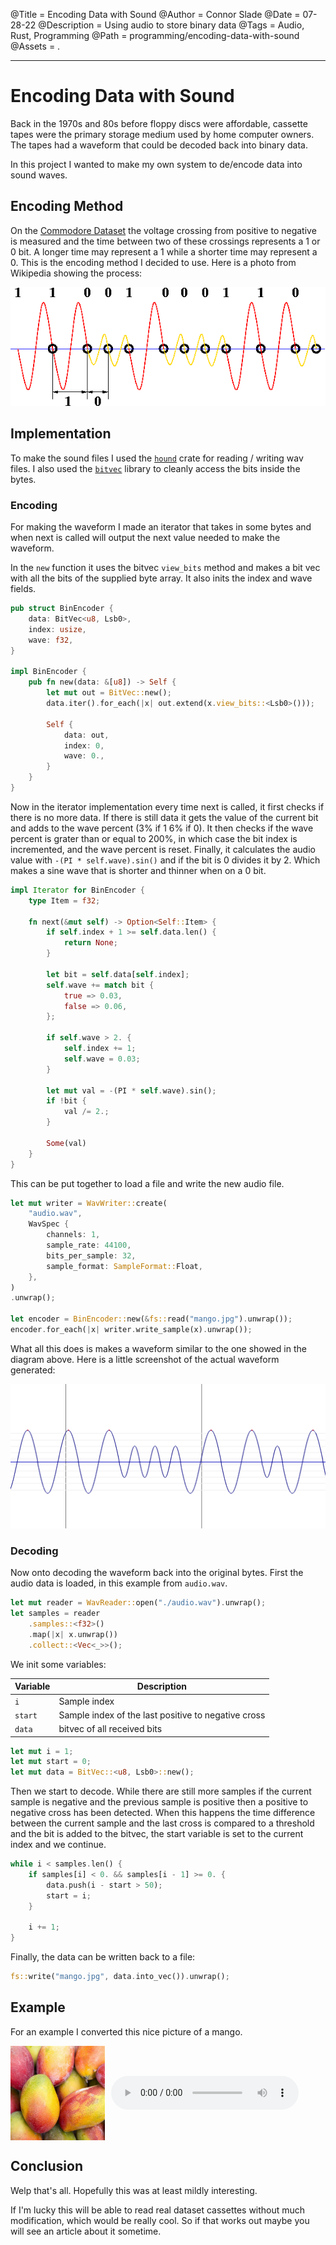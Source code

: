 @Title = Encoding Data with Sound
@Author = Connor Slade
@Date = 07-28-22
@Description = Using audio to store binary data
@Tags = Audio, Rust, Programming
@Path = programming/encoding-data-with-sound
@Assets = .

---

# Encoding Data with Sound

Back in the 1970s and 80s before floppy discs were affordable, cassette tapes were the primary storage medium used by home computer owners.
The tapes had a waveform that could be decoded back into binary data.

In this project I wanted to make my own system to de/encode data into sound waves.

## Encoding Method

On the [Commodore Dataset](https://en.wikipedia.org/wiki/Commodore_Datasette) the voltage crossing from positive to negative is measured and the time between two of these crossings represents a 1 or 0 bit.
A longer time may represent a 1 while a shorter time may represent a 0.
This is the encoding method I decided to use.
Here is a photo from Wikipedia showing the process:

![Diagram of data encoding](../assets/programming/encoding-data-with-sound/waveform.png)

## Implementation

To make the sound files I used the [`hound`](https://github.com/ruuda/hound) crate for reading / writing wav files.
I also used the [`bitvec`](https://github.com/bitvecto-rs/bitvec) library to cleanly access the bits inside the bytes.

### Encoding

For making the waveform I made an iterator that takes in some bytes and when next is called will output the next value needed to make the waveform.

In the `new` function it uses the bitvec `view_bits` method and makes a bit vec with all the bits of the supplied byte array.
It also inits the index and wave fields.

```rust
pub struct BinEncoder {
    data: BitVec<u8, Lsb0>,
    index: usize,
    wave: f32,
}

impl BinEncoder {
    pub fn new(data: &[u8]) -> Self {
        let mut out = BitVec::new();
        data.iter().for_each(|x| out.extend(x.view_bits::<Lsb0>()));

        Self {
            data: out,
            index: 0,
            wave: 0.,
        }
    }
}

```

Now in the iterator implementation every time next is called, it first checks if there is no more data.
If there is still data it gets the value of the current bit and adds to the wave percent (3% if 1 6% if 0).
It then checks if the wave percent is grater than or equal to 200%, in which case the bit index is incremented, and the wave percent is reset.
Finally, it calculates the audio value with `-(PI * self.wave).sin()` and if the bit is 0 divides it by 2.
Which makes a sine wave that is shorter and thinner when on a 0 bit.

```rust
impl Iterator for BinEncoder {
    type Item = f32;

    fn next(&mut self) -> Option<Self::Item> {
        if self.index + 1 >= self.data.len() {
            return None;
        }

        let bit = self.data[self.index];
        self.wave += match bit {
            true => 0.03,
            false => 0.06,
        };

        if self.wave > 2. {
            self.index += 1;
            self.wave = 0.03;
        }

        let mut val = -(PI * self.wave).sin();
        if !bit {
            val /= 2.;
        }

        Some(val)
    }
}
```

This can be put together to load a file and write the new audio file.

```rust
let mut writer = WavWriter::create(
    "audio.wav",
    WavSpec {
        channels: 1,
        sample_rate: 44100,
        bits_per_sample: 32,
        sample_format: SampleFormat::Float,
    },
)
.unwrap();

let encoder = BinEncoder::new(&fs::read("mango.jpg").unwrap());
encoder.for_each(|x| writer.write_sample(x).unwrap());
```

What all this does is makes a waveform similar to the one showed in the diagram above.
Here is a little screenshot of the actual waveform generated:

![Real data encoded](../assets/programming/encoding-data-with-sound/real_waveform.png)

### Decoding

Now onto decoding the waveform back into the original bytes.
First the audio data is loaded, in this example from `audio.wav`.

```rust
let mut reader = WavReader::open("./audio.wav").unwrap();
let samples = reader
    .samples::<f32>()
    .map(|x| x.unwrap())
    .collect::<Vec<_>>();
```

We init some variables:

| Variable | Description                                         |
| -------- | --------------------------------------------------- |
| `i`      | Sample index                                        |
| `start`  | Sample index of the last positive to negative cross |
| `data`   | bitvec of all received bits                         |

```rust
let mut i = 1;
let mut start = 0;
let mut data = BitVec::<u8, Lsb0>::new();
```

Then we start to decode.
While there are still more samples if the current sample is negative and the previous sample is positive then a positive to negative cross has been detected.
When this happens the time difference between the current sample and the last cross is compared to a threshold and the bit is added to the bitvec, the start variable is set to the current index and we continue.

```rust
while i < samples.len() {
    if samples[i] < 0. && samples[i - 1] >= 0. {
        data.push(i - start > 50);
        start = i;
    }

    i += 1;
}
```

Finally, the data can be written back to a file:

```rust
fs::write("mango.jpg", data.into_vec()).unwrap();
```

## Example

For an example I converted this nice picture of a mango.

<div style="display:flex;align-items:center;">
  <img src="../assets/programming/encoding-data-with-sound/mango.jpg" width="30%" style="margin-right:10px;" />

  <audio controls style="border-radius:12px;">
    <source src="../assets/programming/encoding-data-with-sound/mango.mp3" type="audio/mp3" />
  </audio>
</div>

## Conclusion

Welp that's all.
Hopefully this was at least mildly interesting.

If I'm lucky this will be able to read real dataset cassettes without much modification, which would be really cool.
So if that works out maybe you will see an article about it sometime.
